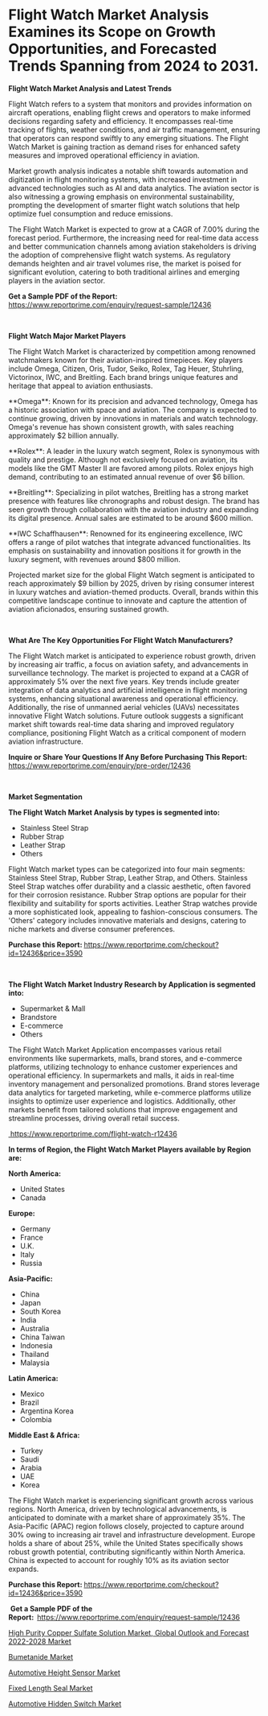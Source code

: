 <p><h1>Flight Watch Market Analysis Examines its Scope on Growth Opportunities, and Forecasted Trends Spanning from 2024 to 2031.</h1></p><p><strong>Flight Watch Market Analysis and Latest Trends</strong></p>
<p><p>Flight Watch refers to a system that monitors and provides information on aircraft operations, enabling flight crews and operators to make informed decisions regarding safety and efficiency. It encompasses real-time tracking of flights, weather conditions, and air traffic management, ensuring that operators can respond swiftly to any emerging situations. The Flight Watch Market is gaining traction as demand rises for enhanced safety measures and improved operational efficiency in aviation.</p><p>Market growth analysis indicates a notable shift towards automation and digitization in flight monitoring systems, with increased investment in advanced technologies such as AI and data analytics. The aviation sector is also witnessing a growing emphasis on environmental sustainability, prompting the development of smarter flight watch solutions that help optimize fuel consumption and reduce emissions.</p><p>The Flight Watch Market is expected to grow at a CAGR of 7.00% during the forecast period. Furthermore, the increasing need for real-time data access and better communication channels among aviation stakeholders is driving the adoption of comprehensive flight watch systems. As regulatory demands heighten and air travel volumes rise, the market is poised for significant evolution, catering to both traditional airlines and emerging players in the aviation sector.</p></p>
<p><strong>Get a Sample PDF of the Report:&nbsp;</strong> <a href="https://www.reportprime.com/enquiry/request-sample/12436">https://www.reportprime.com/enquiry/request-sample/12436</a></p>
<p>&nbsp;</p>
<p><strong>Flight Watch Major Market Players</strong></p>
<p><p>The Flight Watch Market is characterized by competition among renowned watchmakers known for their aviation-inspired timepieces. Key players include Omega, Citizen, Oris, Tudor, Seiko, Rolex, Tag Heuer, Stuhrling, Victorinox, IWC, and Breitling. Each brand brings unique features and heritage that appeal to aviation enthusiasts.</p><p>**Omega**: Known for its precision and advanced technology, Omega has a historic association with space and aviation. The company is expected to continue growing, driven by innovations in materials and watch technology. Omega's revenue has shown consistent growth, with sales reaching approximately $2 billion annually.</p><p>**Rolex**: A leader in the luxury watch segment, Rolex is synonymous with quality and prestige. Although not exclusively focused on aviation, its models like the GMT Master II are favored among pilots. Rolex enjoys high demand, contributing to an estimated annual revenue of over $6 billion.</p><p>**Breitling**: Specializing in pilot watches, Breitling has a strong market presence with features like chronographs and robust design. The brand has seen growth through collaboration with the aviation industry and expanding its digital presence. Annual sales are estimated to be around $600 million.</p><p>**IWC Schaffhausen**: Renowned for its engineering excellence, IWC offers a range of pilot watches that integrate advanced functionalities. Its emphasis on sustainability and innovation positions it for growth in the luxury segment, with revenues around $800 million.</p><p>Projected market size for the global Flight Watch segment is anticipated to reach approximately $9 billion by 2025, driven by rising consumer interest in luxury watches and aviation-themed products. Overall, brands within this competitive landscape continue to innovate and capture the attention of aviation aficionados, ensuring sustained growth.</p></p>
<p>&nbsp;</p>
<p><strong>What Are The Key Opportunities For Flight Watch Manufacturers?</strong></p>
<p><p>The Flight Watch market is anticipated to experience robust growth, driven by increasing air traffic, a focus on aviation safety, and advancements in surveillance technology. The market is projected to expand at a CAGR of approximately 5% over the next five years. Key trends include greater integration of data analytics and artificial intelligence in flight monitoring systems, enhancing situational awareness and operational efficiency. Additionally, the rise of unmanned aerial vehicles (UAVs) necessitates innovative Flight Watch solutions. Future outlook suggests a significant market shift towards real-time data sharing and improved regulatory compliance, positioning Flight Watch as a critical component of modern aviation infrastructure.</p></p>
<p><strong>Inquire or Share Your Questions If Any Before Purchasing This Report:</strong> <a href="https://www.reportprime.com/enquiry/pre-order/12436">https://www.reportprime.com/enquiry/pre-order/12436</a></p>
<p>&nbsp;</p>
<p><strong>Market Segmentation</strong></p>
<p><strong>The Flight Watch Market Analysis by types is segmented into:</strong></p>
<p><ul><li>Stainless Steel Strap</li><li>Rubber Strap</li><li>Leather Strap</li><li>Others</li></ul></p>
<p><p>Flight Watch market types can be categorized into four main segments: Stainless Steel Strap, Rubber Strap, Leather Strap, and Others. Stainless Steel Strap watches offer durability and a classic aesthetic, often favored for their corrosion resistance. Rubber Strap options are popular for their flexibility and suitability for sports activities. Leather Strap watches provide a more sophisticated look, appealing to fashion-conscious consumers. The 'Others' category includes innovative materials and designs, catering to niche markets and diverse consumer preferences.</p></p>
<p><strong>Purchase this Report:&nbsp;</strong><a href="https://www.reportprime.com/checkout?id=12436&price=3590">https://www.reportprime.com/checkout?id=12436&price=3590</a></p>
<p>&nbsp;</p>
<p><strong>The Flight Watch Market Industry Research by Application is segmented into:</strong></p>
<p><ul><li>Supermarket & Mall</li><li>Brandstore</li><li>E-commerce</li><li>Others</li></ul></p>
<p><p>The Flight Watch Market Application encompasses various retail environments like supermarkets, malls, brand stores, and e-commerce platforms, utilizing technology to enhance customer experiences and operational efficiency. In supermarkets and malls, it aids in real-time inventory management and personalized promotions. Brand stores leverage data analytics for targeted marketing, while e-commerce platforms utilize insights to optimize user experience and logistics. Additionally, other markets benefit from tailored solutions that improve engagement and streamline processes, driving overall retail success.</p></p>
<p><a href="https://www.reportprime.com/flight-watch-r12436">&nbsp;https://www.reportprime.com/flight-watch-r12436</a></p>
<p><strong>In terms of Region, the Flight Watch Market Players available by Region are:</strong></p>
<p>
    <p> <strong> North America: </strong>
        <ul>
            <li>United States</li>
            <li>Canada</li>
        </ul>
        </p> 
    <p> <strong> Europe: </strong>
        <ul>
            <li>Germany</li>
            <li>France</li>
            <li>U.K.</li>
            <li>Italy</li>
            <li>Russia</li>
        </ul>
        </p> 
    <p> <strong> Asia-Pacific: </strong>
        <ul>
            <li>China</li>
            <li>Japan</li>
            <li>South Korea</li>
            <li>India</li>
            <li>Australia</li>
            <li>China Taiwan</li>
            <li>Indonesia</li>
            <li>Thailand</li>
            <li>Malaysia</li>
        </ul>
        </p> 
    <p> <strong> Latin America: </strong>
        <ul>
            <li>Mexico</li>
            <li>Brazil</li>
            <li>Argentina Korea</li>
            <li>Colombia</li>
        </ul>
        </p> 
    <p> <strong> Middle East & Africa: </strong>
        <ul>
            <li>Turkey</li>
            <li>Saudi</li>
            <li>Arabia</li>
            <li>UAE</li>
            <li>Korea</li>
        </ul>
    </p>
    </p>
<p><p>The Flight Watch market is experiencing significant growth across various regions. North America, driven by technological advancements, is anticipated to dominate with a market share of approximately 35%. The Asia-Pacific (APAC) region follows closely, projected to capture around 30% owing to increasing air travel and infrastructure development. Europe holds a share of about 25%, while the United States specifically shows robust growth potential, contributing significantly within North America. China is expected to account for roughly 10% as its aviation sector expands.</p></p>
<p><strong>Purchase this Report: </strong><a href="https://www.reportprime.com/checkout?id=12436&price=3590">https://www.reportprime.com/checkout?id=12436&price=3590</a></p>
<p>&nbsp;<strong>Get a Sample PDF of the Report:&nbsp;&nbsp;</strong><a href="https://www.reportprime.com/enquiry/request-sample/12436">https://www.reportprime.com/enquiry/request-sample/12436</a></p>
<p><strong></strong></p>
<p><p><a href="https://www.linkedin.com/pulse/high-purity-copper-sulfate-solution-market-global-outlook-forecast-hpirf?trackingId=Fjw18ueQSXqT7eLwVktkUA%3D%3D">High Purity Copper Sulfate Solution Market, Global Outlook and Forecast 2022-2028 Market</a></p><p><a href="https://medium.com/@kaylagreenj1521/market-forecasting-change-global-bumetanide-market-dynamics-and-future-trends-2024-2031-5c97205d2a9d">Bumetanide Market</a></p><p><a href="https://issuu.com/reportprime-2/docs/automotive-height-sensor-market-siz_ba8622e4856b4e">Automotive Height Sensor Market</a></p><p><a href="https://github.com/nicoletavirag/Market-Research-Report-List-5/blob/main/fixed-length-seal-market.md">Fixed Length Seal Market</a></p><p><a href="https://issuu.com/reportprime-2/docs/automotive-hidden-switch-market-siz_8a936af7720876">Automotive Hidden Switch Market</a></p></p>